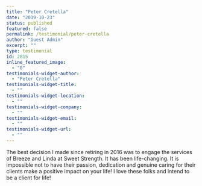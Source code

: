 ```yaml
---
title: "Peter Cretella"
date: "2019-10-23"
status: published
featured: false
permalink: /testimonial/peter-cretella
author: "Guest Admin"
excerpt: ""
type: testimonial
id: 2815
inline_featured_image:
  - "0"
testimonials-widget-author:
  - "Peter Cretella"
testimonials-widget-title:
  - ""
testimonials-widget-location:
  - ""
testimonials-widget-company:
  - ""
testimonials-widget-email:
  - ""
testimonials-widget-url:
  - ""
---
```


The best decision I made since retiring in 2016 was to engage the services of Breeze and Linda at Sweet Strength. It has been life-changing. It is impossible not to have their passion, dedication and genuine caring for their clients make a positive impact on your life! I love these folks and intend to be a client for life!

